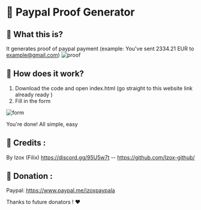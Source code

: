 # 📃 Paypal Proof Generator

## 🤔 What this is?
It generates proof of paypal payment (example: You've sent 2334.21 EUR to example@gmail.com)
![proof](https://media.discordapp.net/attachments/657294370705244181/659130569266954270/Paypal_Proofs_Generator_-_Google_Chrome_12_24_2019_9_29_13_PM.png?width=400&height=225)
<br> 
## 📙 How does it work?
1. Download the code and open index.html (go straight to this website link already ready )
2. Fill in the form

![form](https://media.discordapp.net/attachments/657294370705244181/659131423051087904/Paypal_Proofs_Generator_-_Google_Chrome_12_24_2019_9_32_46_PM.png?width=400&height=225)

You're done! All simple, easy

## 🤗 Credits :
By Izox (Filix) https://discord.gg/95U5w7t -- https://github.com/Izox-github/

## 🤩 Donation :

Paypal: https://www.paypal.me/izoxpaypala

Thanks to future donators ! ❤️
